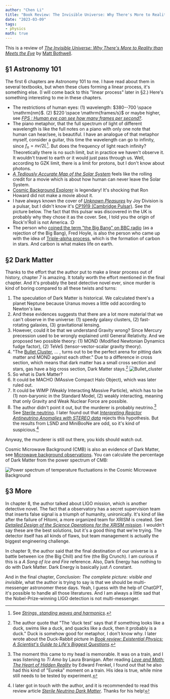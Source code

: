 ```yaml
---
author: "Chen Li"
title: "Book Review: The Invisible Universe: Why There's More to Reality than Meets the Eye"
date: "2023-03-09"
tags: 
- physics
math: true
---
```


This is a review of [_The Invisible Universe: Why There's More to Reality than Meets the Eye_](https://www.amazon.com/Invisible-Universe-Theres-Reality-Meets/dp/0861541243) by [Matt Bothwell](https://people.ast.cam.ac.uk/~bothwell/).

## §1 Astronomy 101

The first 6 chapters are Astronomy 101 to me. I have read about them in several textbooks, but when these clues forming a linear process, it's something else. (I will come back to this "linear process" later in §2.) Here's something interesting to me in these chapters.

- The restrictions of human eyes: (1) wavelength: $380--700 \space \mathrm{nm}$. (2) $220 \space \mathrm{frames/s}$ or maybe higher, see [_FPS : Human eye can see how many frames per second?_](https://sites.google.com/site/myvracelog/fps-human-eye-can-see-how-many-frames-per-second).
- The piano metaphor, that the full spectrum of light of different wavelength is like the full notes on a piano with only one note that human can hear/see, is beautiful. I have an analogue of that metaphor myself, consider a guitar, this time the wavelength can go to infinity, since $f_n=nv/2L$[^1]. But does the frequency of light reach infinity? Theoretically there is no such limit, but in practice we haven't observe it. It wouldn't travel to earth or it would just pass through us. Well, according to GZK limit, there is a limit for protons, but I don't know about photons.
- [_A Tediously Accurate Map of the Solar System_](https://joshworth.com/a-tediously-accurate-map-of-the-solar-system/) feels like the rolling credit for a movie which is about how human can never leave the Solar System.
- [Cosmic Background Explorer](https://en.wikipedia.org/wiki/Cosmic_Background_Explorer) is legendary! It's shocking that Ron Howard did not make a movie about it.
- I have always known the cover of [_Unknown Pleasures_](https://en.wikipedia.org/wiki/Unknown_Pleasures) by Joy Division is a pulsar, but I didn't know it's [CP1919 (Cambridge Pulsar)](https://en.wikipedia.org/wiki/PSR_B1919%2B21). See the picture below. The fact that this pulsar was discovered in the UK is probably why they chose it as the cover. See, I told you the origin of Rock'n'Roll is not America. :D
- The person who [coined the term "the Big Bang" on BBC radio](broadcasthttps://en.wikipedia.org/wiki/Fred_Hoyle#Rejection_of_the_Big_Bang) (as a rejection of the Big Bang), Fred Hoyle, is also the person who came up with the idea of [Triple-alpha process](https://en.wikipedia.org/wiki/Triple-alpha_process), which is the formation of carbon in stars. And carbon is what makes life on earth.

## §2 Dark Matter

Thanks to the effort that the author put to make a linear process out of history, chapter 7 is amazing. It totally worth the effort mentioned in the final chapter. And it's probably the best detective novel ever, since murder is kind of boring compared to all these twists and turns:

1. The speculation of Dark Matter is historical. We calculated there's a planet Neptune because Uranus moves a little odd according to Newton's law.
2. And these evidences suggests that there are a lot more material that we can't observe in the universe: (1) speedy galaxy clusters, (2) fast-rotating galaxies, (3) gravitational lensing.
3. However, could it be that we understand Gravity wrong? Since Mercury precession used to be wrongly explained until General Relativity. And we proposed two possible theory: (1) MOND (Modified Newtonian Dynamics fudge factor), (2) TeVeS (tensor-vector-scalar gravity theory).
4. "The [Bullet Cluster](https://en.wikipedia.org/wiki/Bullet_Cluster), ... , turns out to be the perfect arena for pitting dark matter and MOND against each other." Due to a difference in cross section, which means that dark matter has a small cross section and stars, gas have a big cross section, Dark Matter stays.[^2] 
    ![Bullet_cluster](https://upload.wikimedia.org/wikipedia/commons/e/ea/Bullet_cluster.jpg)
5. So what is Dark Matter?
6. It could be MACHO (MAssive Compact Halo Object), which was later ruled out.
7. It could be WIMP (Weakly Interacting Massive Particle), which has to be (1) non-baryonic in the Standard Model, (2) weakly interacting, meaning that only Gravity and Weak Nuclear Force are possible.
8. The author didn't point it out, but the murderer is probably neutrino.[^3] See [Sterile neutrino](https://en.wikipedia.org/wiki/Sterile_neutrino). I later found out that [_Interpreting Reactor Antineutrino Anomalies with STEREO data_](https://arxiv.org/abs/2210.07664) rejects this hypothesis. But the results from LSND and MiniBooNe are odd, so it's kind of suspicious.[^4]

Anyway, the murderer is still out there, you kids should watch out.

Cosmic Microwave Background (CMB) is also an evidence of Dark Matter, see [Microwave background observations](https://en.wikipedia.org/wiki/Cosmic_microwave_background#Microwave_background_observations). You can calculate the percentage of Dark Matter from the power spectrum of CMB:

![Power spectrum of temperature fluctuations in the Cosmic Microwave Background](https://cdn.sci.esa.int/documents/34222/35279/1567216755608-Planck_power_spectrum_625.jpg)

## §3 More

In chapter 8, the author talked about LIGO mission, which is another detective novel. The fact that a observatory has a secret supervision team that inserts false signal is a triumph of humanity, unironically. It's kind of like after the failure of Hitomi, a more organized team for XRISM is created. See [_Detailed Design of the Science Operations for the XRISM mission_](https://arxiv.org/abs/2106.01611). I wouldn't say these are the best solutions, but it's a good thing that we're trying. The detector itself has all kinds of flaws, but team management is actually the biggest engineering challenge.

In chapter 9, the author said that the final destination of our universe is a battle between ice (the Big Chill) and fire (the Big Crunch). I am curious if this is a _A Song of Ice and Fire_ reference. Also, Dark Energy has nothing to do with Dark Matter. Dark Energy is basically just $\Lambda$ constant.

And in the final chapter, _Conclusion: The complete picture: visible and invisible_, what the author is trying to say is that we should be multi-messenger astronomer these days. Yeah, I guess with the help of ChatGPT, it's possible to handle all those literatures. And I am always a little sad that the Nobel-Prize-winning LIGO detection is not multi-messenger.

[^1]: See [_Strings, standing waves and harmonics_](https://newt.phys.unsw.edu.au/jw/strings.html). 
[^2]: The author quote that "The 'duck test' says that if something looks like a duck, swims like a duck, and quacks like a duck, then it probably is a duck." Duck is somehow good for metaphor, I don't know why. I later wrote about the Duck-Rabbit picture in  [_Book review: Existential Physics: A Scientist's Guide to Life's Biggest Questions_](https://chenli2049.github.io/posts/20230406-book-review-existential-physics-a-scientists-guide-to-lifes-biggest-questions/).
[^3]: The moment this came to my head is memorable. It was on a train, and I was listening to _Ti Amo_ by Laura Branigan. After reading [_Love and Math: The Heart of Hidden Reality_](https://chenli2049.github.io/posts/20230501-book-review-love-and-math-the-heart-of-hidden-reality/) by Edward Frenkel, I found out that he also had this kind of "Eureka" moment on a train. His idea is true, while mine still needs to be tested by experiment.
[^4]:  I later got in touch with the author, and it is recommended to read this review article [_Sterile Neutrino Dark Matter_](https://arxiv.org/abs/1807.07938). Thanks for his help!

